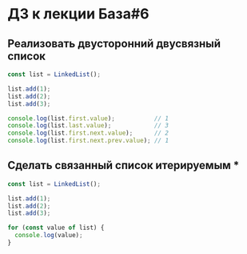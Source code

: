 # ДЗ к лекции База#6

## Реализовать двусторонний двусвязный список

```js
const list = LinkedList();

list.add(1);
list.add(2);
list.add(3);

console.log(list.first.value);           // 1
console.log(list.last.value);            // 3
console.log(list.first.next.value);      // 2
console.log(list.first.next.prev.value); // 1
```

## Сделать связанный список итерируемым *

```js
const list = LinkedList();

list.add(1);
list.add(2);
list.add(3);

for (const value of list) {
  console.log(value);
}
```

